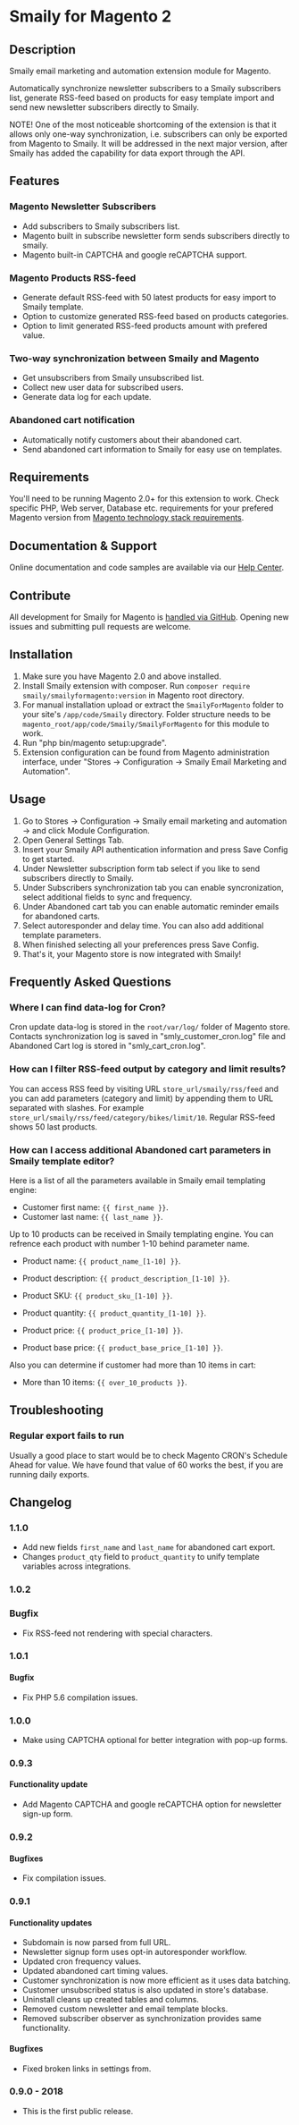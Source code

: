 # Smaily for Magento 2

## Description

Smaily email marketing and automation extension module for Magento.

Automatically synchronize newsletter subscribers to a Smaily subscribers list, generate RSS-feed based on products for easy template import and send new newsletter subscribers directly to Smaily.

NOTE! One of the most noticeable shortcoming of the extension is that it allows only one-way synchronization, i.e. subscribers can only be exported from Magento to Smaily. It will be addressed in the next major version, after Smaily has added the capability for data export through the API.

## Features

### Magento Newsletter Subscribers

- Add subscribers to Smaily subscribers list.
- Magento built in subscribe newsletter form sends subscribers directly to smaily.
- Magento built-in CAPTCHA and google reCAPTCHA support.

### Magento Products RSS-feed

- Generate default RSS-feed with 50 latest products for easy import to Smaily template.
- Option to customize generated RSS-feed based on products categories.
- Option to limit generated RSS-feed products amount with prefered value.

### Two-way synchronization between Smaily and Magento

- Get unsubscribers from Smaily unsubscribed list.
- Collect new user data for subscribed users.
- Generate data log for each update.

### Abandoned cart notification

- Automatically notify customers about their abandoned cart.
- Send abandoned cart information to Smaily for easy use on templates.

## Requirements

You'll need to be running Magento 2.0+ for this extension to work. Check specific PHP, Web server, Database etc. requirements for your prefered Magento version from [Magento technology stack requirements](https://devdocs.magento.com/guides/v2.0/install-gde/system-requirements-tech.html).

## Documentation & Support

Online documentation and code samples are available via our [Help Center](http://help.smaily.com/en/support/home).

## Contribute

All development for Smaily for Magento is [handled via GitHub](https://github.com/sendsmaily/smaily-magento-extension). Opening new issues and submitting pull requests are welcome.

## Installation

1. Make sure you have Magento 2.0 and above installed.
2. Install Smaily extension with composer. Run `composer require smaily/smailyformagento:version` in Magento root directory.
3. For manual installation upload or extract the `SmailyForMagento` folder to your site's `/app/code/Smaily` directory. Folder structure needs to be `magento_root/app/code/Smaily/SmailyForMagento` for this module to work.
4. Run "php bin/magento setup:upgrade".
5. Extension configuration can be found from Magento administration interface, under "Stores → Configuration → Smaily Email Marketing and Automation".

## Usage

1. Go to Stores -> Configuration -> Smaily email marketing and automation -> and click Module Configuration.
2. Open General Settings Tab.
3. Insert your Smaily API authentication information and press Save Config to get started.
4. Under Newsletter subscription form tab select if you like to send subscribers directly to Smaily.
5. Under Subscribers synchronization tab you can enable syncronization, select additional fields to sync and frequency.
6. Under Abandoned cart tab you can enable automatic reminder emails for abandoned carts.
7. Select autoresponder and delay time. You can also add additional template parameters.
8. When finished selecting all your preferences press Save Config.
9. That's it, your Magento store is now integrated with Smaily!

## Frequently Asked Questions

### Where I can find data-log for Cron?

Cron update data-log is stored in the `root/var/log/` folder of Magento store. Contacts synchronization log is saved in "smly_customer_cron.log" file and Abandoned Cart log is stored in "smly_cart_cron.log".

### How can I filter RSS-feed output by category and limit results?

You can access RSS feed by visiting URL `store_url/smaily/rss/feed` and you can add parameters (category and limit) by appending them to URL separated with slashes. For example `store_url/smaily/rss/feed/category/bikes/limit/10`. Regular RSS-feed shows 50 last products.

### How can I access additional Abandoned cart parameters in Smaily template editor?

Here is a list of all the parameters available in Smaily email templating engine:

- Customer first name: `{{ first_name }}`.
- Customer last name: `{{ last_name }}`.

Up to 10 products can be received in Smaily templating engine. You can refrence each product with number 1-10 behind parameter name.

- Product name: `{{ product_name_[1-10] }}`.

- Product description: `{{ product_description_[1-10] }}`.

- Product SKU: `{{ product_sku_[1-10] }}`.

- Product quantity: `{{ product_quantity_[1-10] }}`.

- Product price: `{{ product_price_[1-10] }}`.

- Product base price: `{{ product_base_price_[1-10] }}`.

Also you can determine if customer had more than 10 items in cart:

- More than 10 items: `{{ over_10_products }}`.

## Troubleshooting

### Regular export fails to run

Usually a good place to start would be to check Magento CRON's Schedule Ahead for value. We have found that value of 60 works the best, if you are running daily exports.

## Changelog

### 1.1.0

- Add new fields ` first_name ` and `last_name` for abandoned cart export.
- Changes `product_qty` field to `product_quantity` to unify template variables across integrations.

### 1.0.2

### Bugfix

- Fix RSS-feed not rendering with special characters.

### 1.0.1

#### Bugfix

- Fix PHP 5.6 compilation issues.

### 1.0.0

- Make using CAPTCHA optional for better integration with pop-up forms.

### 0.9.3

#### Functionality update

- Add Magento CAPTCHA and google reCAPTCHA option for newsletter sign-up form.

### 0.9.2

#### Bugfixes

- Fix compilation issues.

### 0.9.1

#### Functionality updates

- Subdomain is now parsed from full URL.
- Newsletter signup form uses opt-in autoresponder workflow.
- Updated cron frequency values.
- Updated abandoned cart timing values.
- Customer synchronization is now more efficient as it uses data batching.
- Customer unsubscribed status is also updated in store's database.
- Uninstall cleans up created tables and columns.
- Removed custom newsletter and email template blocks.
- Removed subscriber observer as synchronization provides same functionality.

#### Bugfixes

- Fixed broken links in settings from.

### 0.9.0 - 2018

- This is the first public release.
